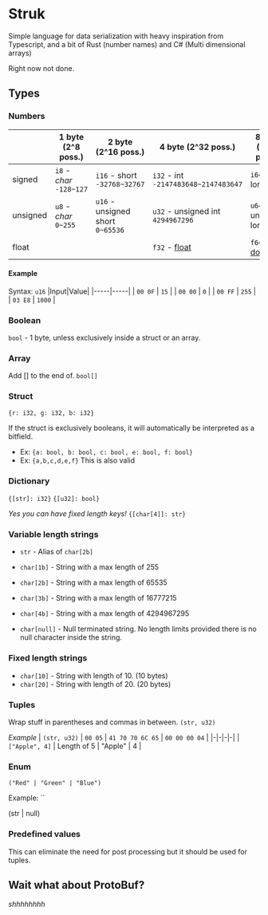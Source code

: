 # Struk
Simple language for data serialization with heavy inspiration from Typescript, and a bit of Rust (number names) and C# (Multi dimensional arrays)

Right now not done.


## Types

### Numbers
|          | 1 byte (2^8 poss.)       | 2 byte (2^16 poss.)              | 4 byte (2^32 poss.)                                                                                                     | 8 byte (2^64 poss.)                                                                                                      |
|----------|--------------------------|----------------------------------|-------------------------------------------------------------------------------------------------------------------------|--------------------------------------------------------------------------------------------------------------------------|
| signed   | `i8` - *char* `-128~127` | `i16` - short `-32768~32767`     | `i32` - int `-2147483648~2147483647`                                                                                    | `i64` - long                                                                                                             |
| unsigned | `u8` - *char* `0~255`    | `u16` - unsigned short `0~65536` | `u32` - unsigned int `4294967296`                                                                                       | `u64` - unsigned long                                                                                                    |
| float    |                          |                                  | `f32` - [float](https://docs.microsoft.com/en-us/cpp/c-language/type-float?view=msvc-170#range-of-floating-point-types) | `f64` - [double](https://docs.microsoft.com/en-us/cpp/c-language/type-float?view=msvc-170#range-of-floating-point-types) |

#### **Example**
Syntax: `u16`
|Input|Value|
|-----|-----|
| `00 0F` | `15` |
| `00 00` | `0` |
| `00 FF` | `255` |
| `03 E8` | `1000` |

### Boolean
`bool` - 1 byte, unless exclusively inside a struct or an array.

### Array
Add [] to the end of.
`bool[]`

### Struct
`{r: i32, g: i32, b: i32}`

If the struct is exclusively booleans, it will automatically be interpreted as a bitfield.
* Ex: `{a: bool, b: bool, c: bool, e: bool, f: bool}`
* Ex: `{a,b,c,d,e,f}` This is also valid

### Dictionary
`{[str]: i32}`
`{[u32]: bool}`

*Yes you can have fixed length keys!*
`{[char[4]]: str}`

### Variable length strings
- `str` - Alias of `char[2b]`

- `char[1b]` - String with a max length of 255
- `char[2b]` - String with a max length of 65535
- `char[3b]` - String with a max length of 16777215
- `char[4b]` - String with a max length of 4294967295

- `char[null]` - Null terminated string. No length limits provided there is no null character inside the string.

### Fixed length strings
- `char[10]` - String with length of 10. (10 bytes)
- `char[20]` - String with length of 20. (20 bytes)

### Tuples
Wrap stuff in parentheses and commas in between.
`(str, u32)`

*Example*
| `(str, u32)` | `00 05` | `41 70 70 6C 65` | `00 00 00 04` |
|-|-|-|-|
| `["Apple", 4]` | Length of 5 | "Apple" | 4 |

### Enum
`("Red" | "Green" | "Blue")`

Example: 
``

(str | null)

### Predefined values
This can eliminate the need for post processing but it should be used for tuples.

## Wait what about ProtoBuf?
*shhhhhhhh*